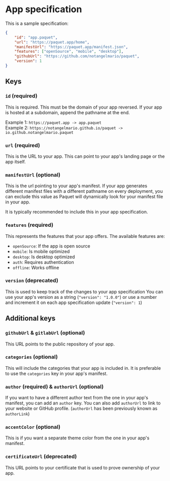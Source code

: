 # App specification

This is a sample specification:

```json
{
    "id": "app.paquet",
    "url": "https://paquet.app/home",
    "manifestUrl": "https://paquet.app/manifest.json",
    "features": ["openSource", "mobile", "desktop"],
    "githubUrl": "https://github.com/notangelmario/paquet",
    "version": 1
}
```

## Keys

### `id` (required)

This is required. This must be the domain of your app reversed.
If your app is hosted at a subdomain, append the pathname at the end.

Example 1: `https://paquet.app -> app.paquet` \
Example 2: `https://notangelmario.github.io/paquet -> io.github.notangelmario.paquet`

### `url` (required)

This is the URL to your app. This can point to your app's landing page or the app itself.

### `manifestUrl` (optional)

This is the url pointing to your app's manifest. If your app generates
different manifest files with a different pathname on every deployment,
you can exclude this value as Paquet will dynamically look for your manifest
file in your app. 

It is typically recommended to include this in your app specification.

### `features` (required)

This represents the features that your app offers.
The available features are: 

- `openSource`: If the app is open source
- `mobile`: Is mobile optimized
- `desktop`: Is desktop optimized
- `auth`: Requires authentication
- `offline`: Works offline


### `version` (deprecated)

This is used to keep track of the changes to your app specification
You can use your app's version as a string (`"version": "1.0.0"`) or
use a number and increment it on each app specification update (`"version": 1`)


## Additional keys

### `githubUrl` & `gitlabUrl` (optional)

This URL points to the public repository of your app.

### `categories` (optional)

This will include the categories that your app is included in.
It is preferable to use the `categories` key in your app's manifest.

### `author` (required) & `authorUrl` (optional)

If you want to have a different author text from the one in your app's manifest,
you can add an `author` key. You can also add `authorUrl` to link to your
website or GitHub profile. (`authorUrl` has been previously known as `authorLink`)

### `accentColor` (optional)

This is if you want a separate theme color from the one in your app's manifest.

### `certificateUrl` (deprecated)

This URL points to your certificate that is used to prove ownership of your app.
